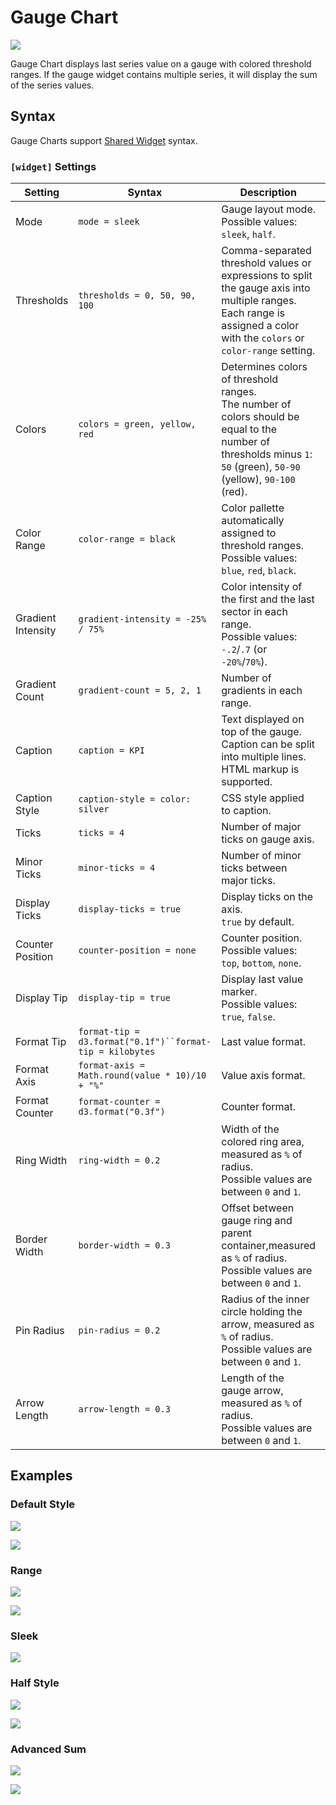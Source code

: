 # Gauge Chart

![](./images/multiple-gauges.png)

Gauge Chart displays last series value on a gauge with colored threshold ranges. If the gauge widget contains multiple series, it will display the sum of the series values.

## Syntax

Gauge Charts support [Shared Widget](../shared/README.md) syntax.

### `[widget]` Settings

|Setting |Syntax |Description |Example |
|--- |--- |--- |--- |
|Mode|`mode = sleek`|Gauge layout mode.<br>Possible values: `sleek`, `half`.|[![](./images/button.png)](https://apps.axibase.com/chartlab/01288425/24/)[![](./images/button.png)](https://apps.axibase.com/chartlab/01288425/25/)[![](./images/button.png)](https://apps.axibase.com/chartlab/01288425/26/)|
|Thresholds|`thresholds = 0, 50, 90, 100`|Comma-separated threshold values or expressions to split the gauge axis into multiple ranges.<br>Each range is assigned a color with the `colors` or `color-range` setting. |[![](./images/button.png)](https://apps.axibase.com/chartlab/01288425/24/)[![](./images/button.png)](https://apps.axibase.com/chartlab/a1c1aec3)|
|Colors|`colors = green, yellow, red`|Determines colors of threshold ranges.<br>The number of colors should be equal to the number of thresholds minus `1`: `50` (green), `50-90` (yellow), `90-100` (red).|[![](./images/button.png)](https://apps.axibase.com/chartlab/01288425/24/)|
|Color Range|`color-range = black`|Color pallette automatically assigned to threshold ranges.<br>Possible values: `blue`, `red`, `black`.|[![](./images/button.png)](https://apps.axibase.com/chartlab/01288425/27/)|
|Gradient Intensity|`gradient-intensity = -25% / 75%`|Color intensity of the first and the last sector in each range.<br>Possible values: `-.2`/`.7` (or `-20%`/`70%`).|[![](./images/button.png)](https://apps.axibase.com/chartlab/01288425/10/)|
|Gradient Count|`gradient-count = 5, 2, 1`|Number of gradients in each range. |[![](./images/button.png)](https://apps.axibase.com/chartlab/01288425/34/)|
|Caption|`caption = KPI`|Text displayed on top of the gauge.<br> Caption can be split into multiple lines.<br>HTML markup is supported.|[![](./images/button.png)](https://apps.axibase.com/chartlab/01288425/25/)|
|Caption Style|`caption-style = color: silver`|CSS style applied to caption.|[![](./images/button.png)](https://apps.axibase.com/chartlab/01288425/28/)|
|Ticks|`ticks = 4`|Number of major ticks on gauge axis.|[![](./images/button.png)](https://apps.axibase.com/chartlab/01288425/11/)|
|Minor Ticks|`minor-ticks = 4`|Number of minor ticks between major ticks.|[![](./images/button.png)](https://apps.axibase.com/chartlab/01288425/12/)|
|Display Ticks|`display-ticks = true`|Display ticks on the axis.<br>`true` by default.|[![](./images/button.png)](https://apps.axibase.com/chartlab/01288425/33/)|
|Counter Position|`counter-position = none`|Counter position.<br>Possible values: `top`, `bottom`, `none`.|[![](./images/button.png)](https://apps.axibase.com/chartlab/01288425/31/)|
|Display Tip|`display-tip = true`|Display last value marker.<br>Possible values: `true`, `false`.|[![](./images/button.png)](https://apps.axibase.com/chartlab/01288425/30/)|
|Format Tip|`format-tip = d3.format("0.1f")``format-tip = kilobytes`|Last value format.|[![](./images/button.png)](https://apps.axibase.com/chartlab/01288425/29/)|
|Format Axis|`format-axis = Math.round(value * 10)/10 + "%"`|Value axis format.|[![](./images/button.png)](https://apps.axibase.com/chartlab/01288425/29/)|
|Format Counter|`format-counter = d3.format("0.3f")`|Counter format.|[![](./images/button.png)](https://apps.axibase.com/chartlab/01288425/29/)|
|Ring Width|`ring-width = 0.2`|Width of the colored ring area, measured as `%` of radius.<br>Possible values are between `0` and `1`.|[![](./images/button.png)](https://apps.axibase.com/chartlab/3134e9d6)|
|Border Width|`border-width = 0.3`|Offset between gauge ring and parent container,measured as `%` of radius.<br>Possible values are between `0` and `1`.|[![](./images/button.png)](https://apps.axibase.com/chartlab/3134e9d6/2)|
|Pin Radius|`pin-radius = 0.2`|Radius of the inner circle holding the arrow, measured as `%` of radius.<br>Possible values are between `0` and `1`.|[![](./images/button.png)](https://apps.axibase.com/chartlab/ea2d99cf)|
|Arrow Length|`arrow-length = 0.3`|Length of the gauge arrow, measured as `%` of radius.<br>Possible values are between `0` and `1`.|[![](./images/button.png)](https://apps.axibase.com/chartlab/ea2d99cf/2/)|

## Examples

### Default Style

![](./images/default-style.png)

[![](./images/button.png)](https://apps.axibase.com/chartlab/01288425/2/)

### Range

![](./images/range.png)

[![](./images/button.png)](https://apps.axibase.com/chartlab/01288425/35/)

### Sleek

[![](./images/sleek.png)](https://apps.axibase.com/chartlab/01288425/3/)

### Half Style

![](./images/half-style.png)

[![](./images/button.png)](https://apps.axibase.com/chartlab/01288425/20/)

### Advanced Sum

![](./images/gauge-chart.png)

[![](./images/button.png)](https://apps.axibase.com/chartlab/01288425/6/)